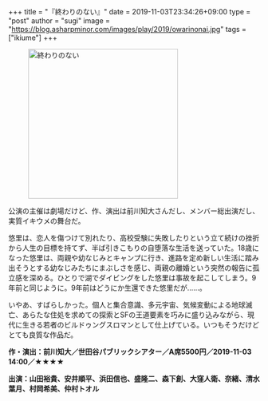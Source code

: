 +++
title = "『終わりのない』"
date = 2019-11-03T23:34:26+09:00
type = "post"
author = "sugi"
image = "https://blog.asharpminor.com/images/play/2019/owarinonai.jpg"
tags = ["ikiume"]
+++
<figure class="alignleft"><img src="/images/play/2019/owarinonai.jpg" alt="終わりのない" style="width: 300px !important;"></figure>

公演の主催は劇場だけど、作、演出は前川知大さんだし、メンバー総出演だし、実質イキウメの舞台だ。

悠里は、恋人を傷つけて別れたり、高校受験に失敗したりという立て続けの挫折から人生の目標を持てず、半ば引きこもりの自堕落な生活を送っていた。18歳になった悠里は、両親や幼なじみとキャンプに行き、進路を定め新しい生活に踏み出そうとする幼なじみたちにまぶしさを感じ、両親の離婚という突然の報告に孤立感を深める。ひとりで湖でダイビングをした悠里は事故を起こしてしまう。9年前と同じように。9年前はどうにか生還できた悠里だが……。

いやあ、すばらしかった。個人と集合意識、多元宇宙、気候変動による地球滅亡、あらたな住処を求めての探索とSFの王道要素を巧みに盛り込みながら、現代に生きる若者のビルドゥングスロマンとして仕上げている。いつもそうだけどとても良質な作品だ。

**作・演出：前川知大／世田谷パブリックシアター／A席5500円／2019-11-03 14:00／★★★★**

**出演：山田裕貴、安井順平、浜田信也、盛隆二、森下創、大窪人衛、奈緒、清水葉月、村岡希美、仲村トオル**